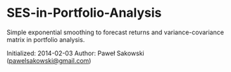 # SES-in-Portfolio-Analysis

Simple exponential smoothing to forecast returns and variance-covariance matrix in portfolio analysis.

Initialized: 2014-02-03
Author: Paweł Sakowski (pawelsakowski@gmail.com)